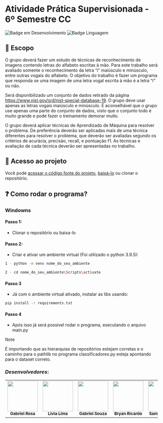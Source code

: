 # Atividade Prática Supervisionada - 6º Semestre CC

![Badge em Desenvolvimento](http://img.shields.io/static/v1?label=STATUS&message=EM%20DESENVOLVIMENTO&color=GREEN&style=for-the-badge)
![Badge Linguagem](https://img.shields.io/badge/Python-FFD43B?style=for-the-badge&logo=python&logoColor=blue)

## 🐍 Escopo

O grupo deverá fazer um estudo de técnicas de reconhecimento de imagens
contendo letras do alfabeto escritas à mão. Para este trabalho será avaliado
somente o reconhecimento da letra “i” maiúsculo e minúsculo, entre outras vogais do
alfabeto. O objetivo do trabalho é fazer um programa que responda se uma imagem
de uma letra vogal escrita à mão é a letra “i” ou não.

Será disponibilizado um conjunto de dados retirado da página
https://www.nist.gov/srd/nist-special-database-19. O grupo deve usar apenas as
letras vogais maiúsculo e minúsculo. É aconselhável que o grupo use apenas uma
parte do conjunto de dados, visto que o conjunto todo é muito grande e pode fazer o
treinamento demorar muito.

O grupo deverá aplicar técnicas de Aprendizado de Máquina para resolver o
problema. De preferência deverão ser aplicadas mais de uma técnica diferentes para
resolver o problema, que deverão ser avaliadas segundo os critérios de acurácia,
precisão, recall, e pontuação f1.
As técnicas e avaliação de cada técnica deverão ser apresentadas no trabalho.

## 📁 Acesso ao projeto

Você pode [acessar o código fonte do projeto](https://github.com/gfreitasrosa/APS-PI-6SEM/tree/main), [baixá-lo](https://github.com/gfreitasrosa/APS-PI-6SEM/archive/refs/heads/main.zip) ou clonar o repositório.

## ❓ Como rodar o programa?

### Windowns

#### Passo 1:
  -  Clonar o repositório ou baixa-lo
#### Passo 2:
  -  Criar e ativar um ambiente virtual (Foi utilizado o python 3.9.5):
 
  ```bash
  1 - python -m venv nome_do_seu_ambiente
  
  2 - cd nome_do_seu_ambiente\Scripts\activate
  ```
#### Passo 3
  - Já com o ambiente virtual ativado, instalar as libs usando:

  ```bash
  pip install -r requirements.txt
  ```
#### Passo 4
  - Após isso já será possível rodar o programa, executando o arquivo main.py

>[!NOTE]
   >
   >É importando que as hierarquias de repositórios estejam corretas e o caminho para o pathlib no programa classificadores.py esteja apontando para o dataset correto.

### *Desenvolvedores*:

<table align="center">
  <tr>
    <td align="center"><a href="https://github.com/gfreitasrosa"><img src="https://avatars.githubusercontent.com/u/81601748?v=4" width="100px;" alt=""/><br /><sub><b>Gabriel Rosa</b></sub></a><br /><a href="https://github.com/gfreitasrosa/APS-PI-6SEM/commits?author=gfreitasrosa"</td>
    <td align="center"><a href="https://github.com/liviaclima"><img src="https://avatars.githubusercontent.com/u/93229166?v=4" width="100px;" alt="" title="calvo aos 20"/><br /><sub><b>Livia Lima</b></sub></a><br /><a href="https://github.com/gfreitasrosa/APS-PI-6SEM/commits?author=liviaclima"</td>
    <td align="center"><a href="https://github.com/GabrielTSouza28"><img src="https://avatars.githubusercontent.com/u/89994181?v=4" width="100px;" alt=""/><br /><sub><b>Gabriel Souza</b></sub></a><br /><a href="https://github.com/gfreitasrosa/APS-PI-6SEM/commits?author=GabrielTSouza28" </td>
    <td align="center"><a href="https://github.com/Bryanow"><img src="https://avatars.githubusercontent.com/u/91998706?v=4" width="100px;" alt=""/><br /><sub><b>Bryan Ricardo</b></sub></a><br /><a href="https://github.com/gfreitasrosa/APS-3/commits?author=Bryanow"</td>
    <td align="center"><a href="https://github.com/SamuelQNunes"><img src="https://avatars.githubusercontent.com/u/115753584?v=4" width="100px;" alt=""/><br /><sub><b>Samuel Nunes</b></sub></a><br /><a href="https://github.com/gfreitasrosa/APS-3/commits?author=Bryanow"</td>
  </tr>
</table>
